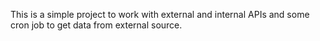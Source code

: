This is a simple project to work with external and internal APIs and some cron job to get data from external source.
